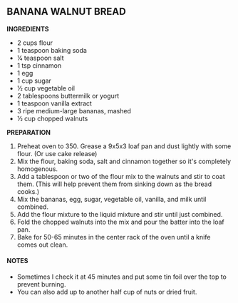 ## BANANA WALNUT BREAD

**INGREDIENTS** 

* 2 cups flour
* 1 teaspoon baking soda
* 1⁄4 teaspoon salt
* 1 tsp cinnamon
* 1 egg
* 1 cup sugar
* 1⁄2 cup vegetable oil
* 2 tablespoons buttermilk or yogurt
* 1 teaspoon vanilla extract
* 3 ripe medium-large bananas, mashed
* 1⁄2 cup chopped walnuts



**PREPARATION**

1. Preheat oven to 350. Grease a 9x5x3 loaf pan and dust lightly with some flour.  (Or use cake release)
2. Mix the flour, baking soda, salt and cinnamon together so it's completely homogenous.
3. Add a tablespoon or two of the flour mix to the walnuts and stir to coat them. (This will help prevent them from sinking down as the bread cooks.)
4. Mix the bananas, egg, sugar, vegetable oil, vanilla, and milk until combined.
5. Add the flour mixture to the liquid mixture and stir until just combined.
6. Fold the chopped walnuts into the mix and pour the batter into the loaf pan.
7. Bake for 50-65 minutes in the center rack of the oven until a knife comes out clean.  

#### NOTES
* Sometimes I check it at 45 minutes and put some tin foil over the top to prevent burning.  
* You can also add up to another half cup of nuts or dried fruit.
